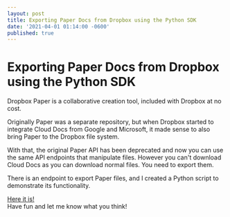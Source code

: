 ```yaml
---
layout: post
title: Exporting Paper Docs from Dropbox using the Python SDK
date: '2021-04-01 01:14:00 -0600'
published: true
---
```

Exporting Paper Docs from Dropbox using the Python SDK
======================================================
Dropbox Paper is a collaborative creation tool, included with Dropbox at no cost.  


Originally Paper was a separate repository, but when Dropbox started to integrate Cloud Docs from Google and Microsoft, it made sense to also bring Paper to the Dropbox file system.


With that, the original Paper API has been deprecated and now you can use the same API endpoints that manipulate files. However you can't download Cloud Docs as you can download normal files. You need to export them.  


There is an endpoint to export Paper files, and I created a Python script to demonstrate its functionality.  


[Here it is!](https://github.com/dropbox/DropboxBusinessScripts/blob/master/Paper/paper-export.py)  
Have fun and let me know what you think!
